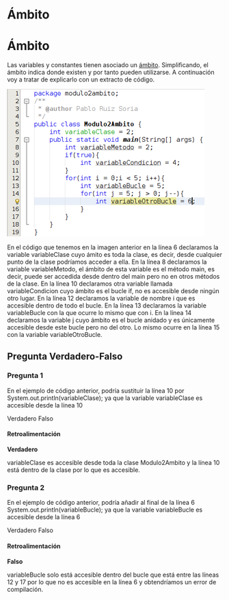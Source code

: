 # Ámbito

# Ámbito

Las variables y constantes tienen asociado un [ámbito](https://es.wikipedia.org/wiki/%C3%81mbito_(programaci%C3%B3n)). Simplificando, el ámbito indica donde existen y por tanto pueden utilizarse. A continuación voy a tratar de explicarlo con un extracto de código.


![Código con ejemplo de ámbito de variables](img/Modulo2Ambito.png "Código con ejemplo de ámbito de variables")


En el código que tenemos en la imagen anterior en la línea 6 declaramos la variable variableClase cuyo ámito es toda la clase, es decir, desde cualquier punto de la clase podríamos acceder a ella. En la línea 8 declaramos la variable variableMetodo, el ámbito de esta variable es el método main, es decir, puede ser accedida desde dentro del main pero no en otros métodos de la clase. En la línea 10 declaramos otra variable llamada variableCondicion cuyo ámbito es el bucle if, no es accesible desde ningún otro lugar. En la línea 12 declaramos la variable de nombre i que es accesible dentro de todo el bucle. En la línea 13 declaramos la variable variableBucle con la que ocurre lo mismo que con i. En la línea 14 declaramos la variable j cuyo ámbito es el bucle anidado y es únicamente accesible desde este bucle pero no del otro. Lo mismo ocurre en la línea 15 con la variable variableOtroBucle.

## Pregunta Verdadero-Falso

### Pregunta 1

En el ejemplo de código anterior, podría sustituir la línea 10 por System.out.println(variableClase); ya que la variable variableClase es accesible desde la línea 10

 Verdadero  Falso

#### Retroalimentación

**Verdadero**

variableClase es accesible desde toda la clase Modulo2Ambito y la línea 10 está dentro de la clase por lo que es accesible.

### Pregunta 2

En el ejemplo de código anterior, podría añadir al final de la línea 6 System.out.println(variableBucle); ya que la variable variableBucle es accesible desde la línea 6

 Verdadero  Falso

#### Retroalimentación

**Falso**

variableBucle solo está accesible dentro del bucle que está entre las líneas 12 y 17 por lo que no es accesible en la línea 6 y obtendríamos un error de compilación.

